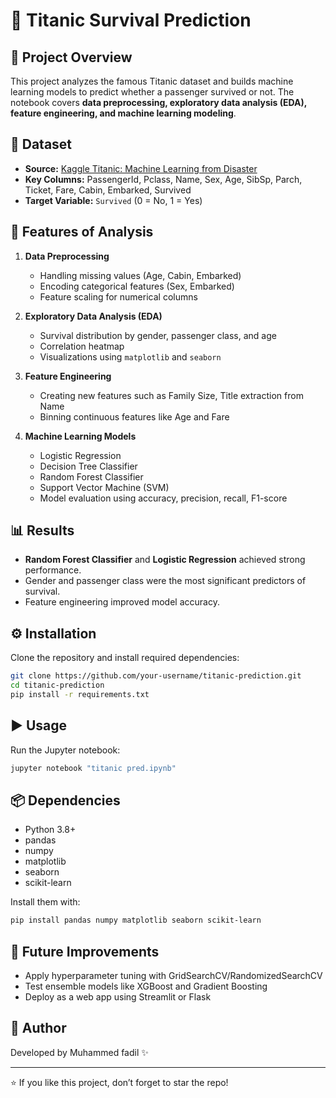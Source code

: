 # 🚢 Titanic Survival Prediction

## 📌 Project Overview

This project analyzes the famous Titanic dataset and builds machine learning models to predict whether a passenger survived or not. The notebook covers **data preprocessing, exploratory data analysis (EDA), feature engineering, and machine learning modeling**.

## 📂 Dataset

* **Source:** [Kaggle Titanic: Machine Learning from Disaster](https://www.kaggle.com/c/titanic)
* **Key Columns:** PassengerId, Pclass, Name, Sex, Age, SibSp, Parch, Ticket, Fare, Cabin, Embarked, Survived
* **Target Variable:** `Survived` (0 = No, 1 = Yes)

## 🔑 Features of Analysis

1. **Data Preprocessing**

   * Handling missing values (Age, Cabin, Embarked)
   * Encoding categorical features (Sex, Embarked)
   * Feature scaling for numerical columns

2. **Exploratory Data Analysis (EDA)**

   * Survival distribution by gender, passenger class, and age
   * Correlation heatmap
   * Visualizations using `matplotlib` and `seaborn`

3. **Feature Engineering**

   * Creating new features such as Family Size, Title extraction from Name
   * Binning continuous features like Age and Fare

4. **Machine Learning Models**

   * Logistic Regression
   * Decision Tree Classifier
   * Random Forest Classifier
   * Support Vector Machine (SVM)
   * Model evaluation using accuracy, precision, recall, F1-score

## 📊 Results

* **Random Forest Classifier** and **Logistic Regression** achieved strong performance.
* Gender and passenger class were the most significant predictors of survival.
* Feature engineering improved model accuracy.

## ⚙️ Installation

Clone the repository and install required dependencies:

```bash
git clone https://github.com/your-username/titanic-prediction.git
cd titanic-prediction
pip install -r requirements.txt
```

## ▶️ Usage

Run the Jupyter notebook:

```bash
jupyter notebook "titanic pred.ipynb"
```

## 📦 Dependencies

* Python 3.8+
* pandas
* numpy
* matplotlib
* seaborn
* scikit-learn

Install them with:

```bash
pip install pandas numpy matplotlib seaborn scikit-learn
```

## 📌 Future Improvements

* Apply hyperparameter tuning with GridSearchCV/RandomizedSearchCV
* Test ensemble models like XGBoost and Gradient Boosting
* Deploy as a web app using Streamlit or Flask

## 📝 Author

Developed by Muhammed fadil ✨

---

⭐ If you like this project, don’t forget to star the repo!
